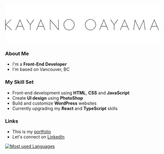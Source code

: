 <img src="./logo.jpg" alt="Kayano Oyama">

### About Me

- I'm a **Front-End Developer**
- I'm based on Vancouver, BC

### My Skill Set

- Front-end development using **HTML**, **CSS** and **JavaScript**
- Create **UI design** using **PhotoShop**
- Build and customize **WordPress** websites
- Currently upgrading my **React** and **TypeScript** skills

### Links

- This is my [portfolio](https://www.kayanooyama.com)
- Let's connect on [LinkedIn](https://linkedin.com/in/kayano-oyama)

[![Most used Languages](https://github-readme-stats.vercel.app/api/top-langs/?username=suefrontend)](https://github.com/anuraghazra/github-readme-stats)

<!--
**suefrontend/suefrontend** is a ✨ _special_ ✨ repository because its `README.md` (this file) appears on your GitHub profile
-->
